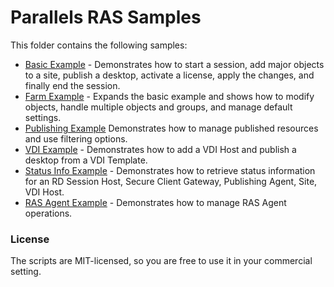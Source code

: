 # Parallels RAS Samples
This folder contains the following samples:
* [Basic Example](BasicSample.ps1) - Demonstrates how to start a session, add major objects to a site, publish a desktop, activate a license, apply the changes, and finally end the session.
* [Farm Example](FarmSample.ps1) - Expands the basic example and shows how to modify objects, handle multiple objects and groups, and manage default settings.
* [Publishing Example](PublishingSample.ps1) Demonstrates how to manage published resources and use filtering options.
* [VDI Example](VDISample.ps1) - Demonstrates how to add a VDI Host and publish a desktop from a VDI Template.
* [Status Info Example](StatusInfoSample.ps1) - Demonstrates how to retrieve status information for an RD Session Host, Secure Client Gateway, Publishing Agent, Site, VDI Host.
* [RAS Agent Example](RASAgentSample.ps1) - Demonstrates how to manage RAS Agent operations.


### License ###

The scripts are MIT-licensed, so you are free to use it in your commercial setting.